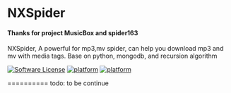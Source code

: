 NXSpider
=================


#### Thanks for project MusicBox and spider163

NXSpider, A powerful for mp3,mv spider, can help you download mp3 and mv with media tags. Base on python, mongodb, and recursion algorithm

[![Software License](https://img.shields.io/pypi/l/Django.svg)](LICENSE.md)
[![platform](https://img.shields.io/badge/python-2.7-green.svg)]()
[![platform](https://img.shields.io/badge/python-3.5-green.svg)]()


==========
todo: to be continue